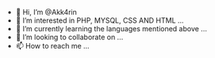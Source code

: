 - 👋 Hi, I’m @Akk4rin
- 👀 I’m interested in PHP, MYSQL, CSS AND HTML ...
- 🌱 I’m currently learning the languages mentioned above ...
- 💞️ I’m looking to collaborate on ...
- 📫 How to reach me ...

<!---
Akk4rin/Akk4rin is a ✨ special ✨ repository because its `README.md` (this file) appears on your GitHub profile.
You can click the Preview link to take a look at your changes.
--->
